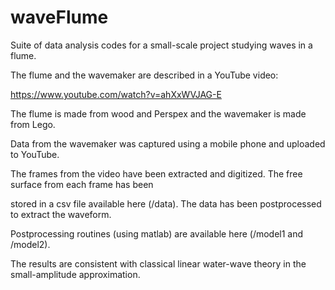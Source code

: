 # waveFlume



Suite of data analysis codes for a small-scale project studying waves in a flume.



The flume and the wavemaker are described in a YouTube video:



https://www.youtube.com/watch?v=ahXxWVJAG-E



The flume is made from wood and Perspex and the wavemaker is made from Lego.



Data from the wavemaker was captured using a mobile phone and uploaded to YouTube.



The frames from the video have been extracted and digitized.  The free surface from each frame has been 

stored in a csv file available here (/data).  The data has been postprocessed to extract the waveform.

Postprocessing routines (using matlab) are available here (/model1 and /model2).



The results are consistent with classical linear water-wave theory in the small-amplitude approximation.


